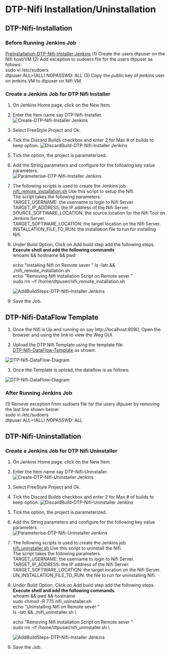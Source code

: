 # DTP-Nifi Installation/Uninstallation

## DTP-Nifi-Installation

### Before Running Jenkins Job

[PreInstallation-DTP-Nifi-Installer Jenkins](/common/scripts/pre_installation.sh)
(1) Create the users dtpuser on the Nifi host/VM
(2) Add exception to sudoers file for the users dtpuser as follows:\
        sudo vi /etc/sudoers  \
        dtpuser ALL=(ALL) NOPASSWD: ALL
(3) Copy the public key of jenkins user on jenkins VM to dtpuser on Nifi VM.

### Create a Jenkins Job for DTP Nifi Installer

1. On Jenkins Home page, click on the New Item.

2. Enter the Item name say DTP-Nifi-Installer.
![Create-DTP-Nifi-Installer Jenkins](/integrationlayer/nifi/images/dtp-nifi-installer1.png)

3. Select FreeStyle Project and Ok.

4. Tick the Discard Builds checkbox and enter 2 for Max # of builds to keep option.
![DiscardBuild-DTP-Nifi-Installer Jenkins](/integrationlayer/nifi/images/dtp-nifi-installer2.png)

5. Tick the option, the  project  is parameterized.

6. Add the String parameters and configure for the following key value parameters. \
![Parameterise-DTP-Nifi-Installer Jenkins](/integrationlayer/nifi/images/dtp-nifi-installer3.png)

7. The following scripts is used to create the Jenkins job \
[nifi_remote_installation.sh](/integrationlayer/nifi/scripts/nifi_remote_installation.sh)
Use this script to setup the Nifi.\
The script takes the following parameters.\
TARGET_USERNAME: the username to login to Nifi Server.\
TARGET_IP_ADDRESS: the IP address of the Nifi Server.\
SOURCE_SOFTWARE_LOCATION: the source location for the Nifi Tool on Jenkins Server.\
TARGET_SOFTWARE_LOCATION: the target location on the Nifi Server.\
INSTALLATION_FILE_TO_RUN: the installation file to run for installing Nifi.

8. Under Build Option, Click on Add build step add the following steps.\
   **Execute shell and add the following commands**\
   whoami && hostname && pwd 

   echo "Installing Nifi on Remote sever "
   ls -latr && ./nifi_remote_installation.sh \
   echo "Removing Nifi Installation Script on Remote sever " \
   sudo rm -rf /home/dtpuser/nifi_remote_installation.sh

   ![AddBuildSteps-DTP-Nifi-Installer Jenkins](/integrationlayer/nifi/images/dtp-nifi-installer4.png)

9. Save the Job.

## DTP-Nifi-DataFlow Template

1. Once the Nifi is Up and running on say http://localhost:9090,
Open the browser and using the link to view the Weg GUI.

2. Upload the DTP Nifi Template using the template file:\
[DTP-Nifi-DataFlow-Template](/integrationlayer/nifi/template/Master_NiFi_Template_Data_to_HDFS.xml)
as shown:

![DTP-Nifi-DataFlow-Diagram](/integrationlayer/nifi/images/dtp_nifi_upload_template.png)

3. Once the Template is upload, the dataflow is as follows:

![DTP-Nifi-DataFlow-Diagram](/integrationlayer/nifi/images/dtp_nifi_dataflow.png)

### After Running Jenkins Job

(1) Remove exception from sudoers file for the users dtpuser by removing the last line shown below:\
    sudo vi /etc/sudoers  \
    dtpuser ALL=(ALL) NOPASSWD: ALL

## DTP-Nifi-Uninstallation

### Create a Jenkins Job for DTP Nifi Uninstaller

1. On Jenkins Home page, click on the New Item.

2. Enter the Item name say DTP-Nifi-Uninstaller.
![Create-DTP-Nifi-Uninstaller Jenkins](/integrationlayer/nifi/images/dtp-nifi-uninstaller1.png)

3. Select FreeStyle Project and Ok.

4. Tick the Discard Builds checkbox and enter 2 for Max # of builds to keep option.
![DiscardBuild-DTP-Nifi-Uninstaller Jenkins](/integrationlayer/nifi/images/dtp-nifi-uninstaller2.png)

5. Tick the option, the  project  is parameterized.

6. Add the String parameters and configure for the following key value parameters. \
![Parameterise-DTP-Nifi-Uninstaller Jenkins](/integrationlayer/nifi/images/dtp-nifi-uninstaller3.png)

7. The following scripts is used to create the Jenkins job \
[nifi_uninstaller.sh](/integrationlayer/nifi/scripts/nifi_uninstaller.sh)
Use this script to uninstall the Nifi.\
The script takes the following parameters.\
TARGET_USERNAME: the username to login to Nifi Server.\
TARGET_IP_ADDRESS: the IP address of the Nifi Server.\
TARGET_SOFTWARE_LOCATION: the target location on the Nifi Server.\
UN_INSTALLATION_FILE_TO_RUN: the file to run for uninstalling Nifi.

8. Under Build Option, Click on Add build step add the following steps.\
   **Execute shell and add the following commands**\
   whoami && pwd && hostname \
   sudo chmod -R 775 nifi_uninstaller.sh \
   echo "UnInstalling Nifi on Remote sever " \
   ls -latr && ./nifi_uninstaller.sh \

   echo "Removing Nifi Installation Script on Remote sever " \
   sudo rm -rf /home/dtpuser/nifi_uninstaller.sh \

   ![AddBuildSteps-DTP-Nifi-Installer Jenkins](/integrationlayer/nifi/images/dtp-nifi-uninstaller4.png)

9. Save the Job.
